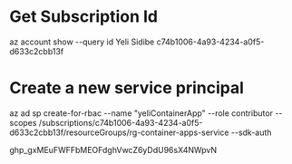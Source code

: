 # Get Subscription Id
az account show --query id
Yeli Sidibe c74b1006-4a93-4234-a0f5-d633c2cbb13f

# Create a new service principal
az ad sp create-for-rbac --name "yeliContainerApp" --role contributor --scopes /subscriptions/c74b1006-4a93-4234-a0f5-d633c2cbb13f/resourceGroups/rg-container-apps-service --sdk-auth


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